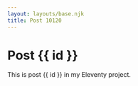 ```yaml
---
layout: layouts/base.njk
title: Post 10120
---
```


# Post {{ id }}

This is post {{ id }} in my Eleventy project.
